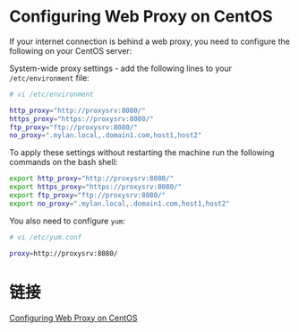 # Configuring Web Proxy on CentOS

If your internet connection is behind a web proxy, you need to configure the following on your CentOS server:

System-wide proxy settings - add the following lines to your `/etc/environment` file:

```bash
# vi /etc/environment

http_proxy="http://proxysrv:8080/"
https_proxy="https://proxysrv:8080/"
ftp_proxy="ftp://proxysrv:8080/"
no_proxy=".mylan.local,.domain1.com,host1,host2"
```

To apply these settings without restarting the machine run the following commands on the bash shell:

```bash
export http_proxy="http://proxysrv:8080/"
export https_proxy="https://proxysrv:8080/"
export ftp_proxy="ftp://proxysrv:8080/"
export no_proxy=".mylan.local,.domain1.com,host1,host2"
```

You also need to configure `yum`:

```bash
# vi /etc/yum.conf

proxy=http://proxysrv:8080/
```

# 链接

[Configuring Web Proxy on CentOS](http://www.thesysadminhimself.com/2013/08/configuring-web-proxy-on-centos.html)

